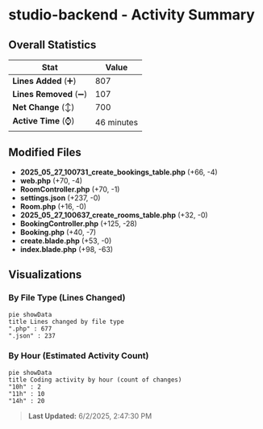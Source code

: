 # studio-backend - Activity Summary 

## Overall Statistics

| Stat                   | Value                                                             |
| ---------------------- | ----------------------------------------------------------------- |
| **Lines Added** (➕)   | 807                                          |
| **Lines Removed** (➖) | 107                                        |
| **Net Change** (↕)    | 700                |
| **Active Time** (⌚)   | 46 minutes |


## Modified Files
- **2025_05_27_100731_create_bookings_table.php** (+66, -4)
- **web.php** (+70, -4)
- **RoomController.php** (+70, -1)
- **settings.json** (+237, -0)
- **Room.php** (+16, -0)
- **2025_05_27_100637_create_rooms_table.php** (+32, -0)
- **BookingController.php** (+125, -28)
- **Booking.php** (+40, -7)
- **create.blade.php** (+53, -0)
- **index.blade.php** (+98, -63)

## Visualizations

### By File Type (Lines Changed)

```mermaid
pie showData
title Lines changed by file type
".php" : 677
".json" : 237
```

### By Hour (Estimated Activity Count)

```mermaid
pie showData
title Coding activity by hour (count of changes)
"10h" : 2
"11h" : 10
"14h" : 20
```


> **Last Updated:** 6/2/2025, 2:47:30 PM